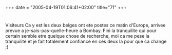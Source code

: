 +++
date = "2005-04-19T01:06:41+02:00"
title="71"
+++
#
Visiteurs
Ca y est les deux belges ont ete postes ce matin d'Europe, arrivee prevue a je-sais-pas-quelle-heure a Bombay. Fini la tranquilite qui pour certain semble etre quelque chose de recherche, moi ca me pese la tranquilite et je fait totalement confiance en ces deux la pour que ca change ;)

